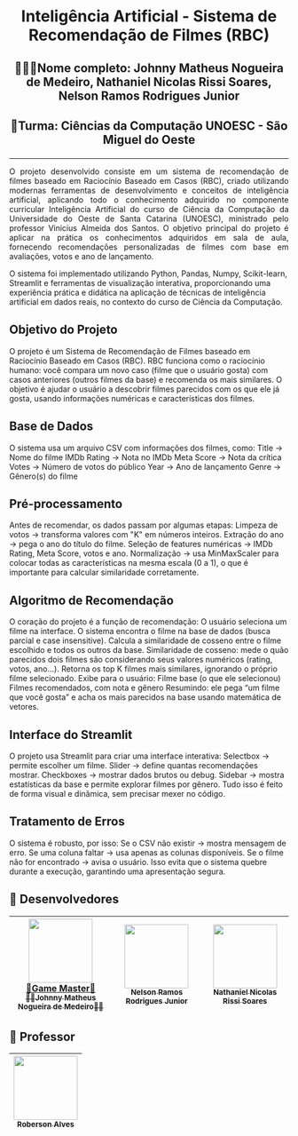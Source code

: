 <h1 align="center">Inteligência Artificial - Sistema de Recomendação de Filmes (RBC)</h1>

## <p align="center">👨🏽‍🎓Nome completo: Johnny Matheus Nogueira de Medeiro, Nathaniel Nicolas Rissi Soares, Nelson Ramos Rodrigues Junior</p>
## <p align="center">🏫Turma: Ciências da Computação UNOESC - São Miguel do Oeste</p>
<hr />

<p align="justify">
  O projeto desenvolvido consiste em um sistema de recomendação de filmes baseado em Raciocínio Baseado em Casos (RBC), criado utilizando modernas ferramentas de desenvolvimento e conceitos de inteligência artificial, aplicando todo o conhecimento adquirido no componente curricular Inteligência Artificial do curso de Ciência da Computação da Universidade do Oeste de Santa Catarina (UNOESC), ministrado pelo professor Vinicius Almeida dos Santos. O objetivo principal do projeto é aplicar na prática os conhecimentos adquiridos em sala de aula, fornecendo recomendações personalizadas de filmes com base em avaliações, votos e ano de lançamento.
</p>

<p>O sistema foi implementado utilizando Python, Pandas, Numpy, Scikit-learn, Streamlit e ferramentas de visualização interativa, proporcionando uma experiência prática e didática na aplicação de técnicas de inteligência artificial em dados reais, no contexto do curso de Ciência da Computação.</p>

## Objetivo do Projeto
O projeto é um Sistema de Recomendação de Filmes baseado em Raciocínio Baseado em Casos (RBC).
RBC funciona como o raciocínio humano: você compara um novo caso (filme que o usuário gosta) com casos anteriores (outros filmes da base) e recomenda os mais similares.
O objetivo é ajudar o usuário a descobrir filmes parecidos com os que ele já gosta, usando informações numéricas e características dos filmes.

## Base de Dados

O sistema usa um arquivo CSV com informações dos filmes, como:
Title → Nome do filme
IMDb Rating → Nota no IMDb
Meta Score → Nota da crítica
Votes → Número de votos do público
Year → Ano de lançamento
Genre → Gênero(s) do filme

## Pré-processamento
Antes de recomendar, os dados passam por algumas etapas:
Limpeza de votos → transforma valores com "K" em números inteiros.
Extração do ano → pega o ano do título do filme.
Seleção de features numéricas → IMDb Rating, Meta Score, votos e ano.
Normalização → usa MinMaxScaler para colocar todas as características na mesma escala (0 a 1), o que é importante para calcular similaridade corretamente.

## Algoritmo de Recomendação
O coração do projeto é a função de recomendação:
O usuário seleciona um filme na interface.
O sistema encontra o filme na base de dados (busca parcial e case insensitive).
Calcula a similaridade de cosseno entre o filme escolhido e todos os outros da base.
Similaridade de cosseno: mede o quão parecidos dois filmes são considerando seus valores numéricos (rating, votos, ano…).
Retorna os top K filmes mais similares, ignorando o próprio filme selecionado.
Exibe para o usuário:
Filme base (o que ele selecionou)
Filmes recomendados, com nota e gênero
Resumindo: ele pega “um filme que você gosta” e acha os mais parecidos na base usando matemática de vetores.

## Interface do Streamlit
O projeto usa Streamlit para criar uma interface interativa:
Selectbox → permite escolher um filme.
Slider → define quantas recomendações mostrar.
Checkboxes → mostrar dados brutos ou debug.
Sidebar → mostra estatísticas da base e permite explorar filmes por gênero.
Tudo isso é feito de forma visual e dinâmica, sem precisar mexer no código.

## Tratamento de Erros
O sistema é robusto, por isso:
Se o CSV não existir → mostra mensagem de erro.
Se uma coluna faltar → usa apenas as colunas disponíveis.
Se o filme não for encontrado → avisa o usuário.
Isso evita que o sistema quebre durante a execução, garantindo uma apresentação segura.

## 🧠 Desenvolvedores

| [<img src="https://avatars.githubusercontent.com/u/128015032?v=4" width=115><br>👑Game Master👑<br><sub>🐦‍🔥Johnny Matheus Nogueira de Medeiro🐦‍🔥</sub>](https://github.com/JohnnyMatheus) | [<img src="https://avatars.githubusercontent.com/u/166051346?v=4" width=115><br><sub>Nelson Ramos Rodrigues Junior</sub>](#) | [<img src="https://avatars.githubusercontent.com/u/165223471?v=4" width=115><br><sub>Nathaniel Nicolas Rissi Soares</sub>](#) |
| :---: | :---: | :---: |


## 🔷 Professor

| [<img src="https://avatars.githubusercontent.com/u/7074409?v=4" width=115><br><sub>Roberson Alves</sub>](https://github.com/ViniciusAS) |
| :---: |


